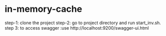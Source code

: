 # in-memory-cache

step-1: clone the project
step-2: go to project directory and run start_inv.sh.
step 3: to access swagger :use http://localhost:9200/swagger-ui.html
